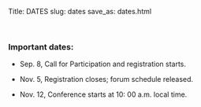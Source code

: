 Title: DATES
slug: dates
save_as: dates.html

<br>

### Important dates:

- Sep. 8, Call for Participation and registration starts.

- Nov. 5, Registration closes; forum schedule released.

- Nov. 12, Conference starts at 10: 00 a.m. local time.


<br>
